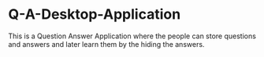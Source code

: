 # Q-A-Desktop-Application

This is a Question Answer Application where the people can store questions and answers and later learn them by the hiding the answers.
